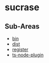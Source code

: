 # sucrase

## Sub-Areas

- [bin](./bin.md)
- [dist](./dist.md)
- [register](./register.md)
- [ts-node-plugin](./ts-node-plugin.md)
